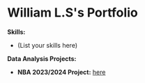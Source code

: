 # William L.S's Portfolio

**Skills:**

* (List your skills here)

**Data Analysis Projects:**

* **NBA 2023/2024 Project:** [here](https://github.com/wlshepherd/My_Portolio/blob/main/NBA_Data_Analysis_Project.ipynb)
